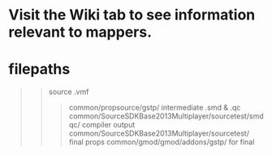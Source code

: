 # Visit the Wiki tab to see information relevant to mappers.






# filepaths
> > source .vmf 
> > > common/propsource/gstp/
> > intermediate .smd & .qc
> > > common/SourceSDKBase2013Multiplayer/sourcetest/smdqc/
> > compiler output
> > >common/SourceSDKBase2013Multiplayer/sourcetest/
> > final props 
> > > common/gmod/gmod/addons/gstp/ for final  
